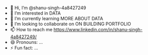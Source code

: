- 👋 Hi, I’m @shanu-singh-4a8427249
- 👀 I’m interested in DATA
- 🌱 I’m currently learning MORE ABOUT DATA
- 💞️ I’m looking to collaborate on ON BUILDING PORTFOLIO
- 📫 How to reach me https://www.linkedin.com/in/shanu-singh-4a8427249/
- 😄 Pronouns: ...
- ⚡ Fun fact: ...

<!---
shanu-singh-4a8427249/shanu-singh-4a8427249 is a ✨ special ✨ repository because its `README.md` (this file) appears on your GitHub profile.
You can click the Preview link to take a look at your changes.
--->
